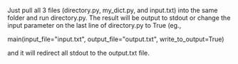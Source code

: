 Just pull all 3 files (directory.py, my_dict.py, and input.txt) into the same folder and run directory.py.
The result will be output to stdout or change the input parameter on the last line of directory.py to True
(eg., 

main(input_file="input.txt", output_file="output.txt", write_to_output=True)

and it will redirect all stdout to the output.txt file.
